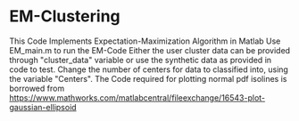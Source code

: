 # EM-Clustering
This Code Implements Expectation-Maximization Algorithm in Matlab
Use EM_main.m to run the EM-Code
Either the user cluster data can be provided through "cluster_data" variable or use the synthetic data as provided in code to test.
Change the number of centers for data to classified into, using the variable "Centers".
The Code required for plotting normal pdf isolines is borrowed from
https://www.mathworks.com/matlabcentral/fileexchange/16543-plot-gaussian-ellipsoid
